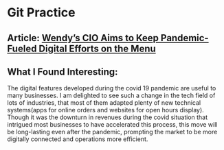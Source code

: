 # Git Practice
## Article: [Wendy’s CIO Aims to Keep Pandemic-Fueled Digital Efforts on the Menu](https://www.wsj.com/articles/wendys-cio-aims-to-keep-pandemic-fueled-digital-efforts-on-the-menu-11612796400)

## What I Found Interesting: 
The digital features developed during the covid 19 pandemic are useful to many businesses. I am delighted to see such a change in the tech field of lots of industries, that most of them adapted plenty of new technical systems(apps for online orders and websites for open hours display). Though it was the downturn in revenues during the covid situation that intrigued most businesses to have accelerated this process, this move will be long-lasting even after the pandemic, prompting the market to be more digitally connected and operations more efficient. 